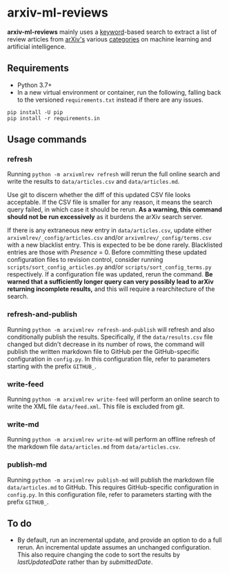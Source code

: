 # arxiv-ml-reviews
**arxiv-ml-reviews** mainly uses a [keyword](arxivmlrev/_config/terms.csv)-based search to extract a list of review
articles from [arXiv's](https://arxiv.org/) various [categories](arxivmlrev/_config/categories.txt)
on machine learning and artificial intelligence.

## Requirements
* Python 3.7+
* In a new virtual environment or container, run the following, falling back to the versioned `requirements.txt` instead
if there are any issues.
```
pip install -U pip
pip install -r requirements.in
```

## Usage commands
### refresh
Running `python -m arxivmlrev refresh` will rerun the full online search and write the results to `data/articles.csv`
and `data/articles.md`.

Use git to discern whether the diff of this updated CSV file looks acceptable.
If the CSV file is smaller for any reason, it means the search query failed, in which case it should be rerun.
**As a warning, this command should not be run excessively** as it burdens the arXiv search server.

If there is any extraneous new entry in `data/articles.csv`, update either `arxivmlrev/_config/articles.csv` and/or
`arxivmlrev/_config/terms.csv` with a new blacklist entry. This is expected to be be done rarely.
Blacklisted entries are those with *Presence* = 0.
Before committing these updated configuration files to revision control, consider running
`scripts/sort_config_articles.py` and/or `scripts/sort_config_terms.py` respectively.
If a configuration file was updated, rerun the command.
**Be warned that a sufficiently longer query can very possibly lead to arXiv returning incomplete results,** and this
will require a rearchitecture of the search.

### refresh-and-publish
Running `python -m arxivmlrev refresh-and-publish` will refresh and also conditionally publish the results.
Specifically, if the `data/results.csv` file changed but didn't decrease in its number of rows, the command will publish
the written markdown file to GitHub per the GitHub-specific configuration in `config.py`.
In this configuration file, refer to parameters starting with the prefix `GITHUB_`.

### write-feed
Running `python -m arxivmlrev write-feed` will perform an online search to write the XML file `data/feed.xml`.
This file is excluded from git.

### write-md
Running `python -m arxivmlrev write-md` will perform an offline refresh of the markdown file `data/articles.md` from
`data/articles.csv`.

### publish-md
Running `python -m arxivmlrev publish-md` will publish the markdown file `data/articles.md` to GitHub.
This requires GitHub-specific configuration in `config.py`.
In this configuration file, refer to parameters starting with the prefix `GITHUB_`.

## To do
* By default, run an incremental update, and provide an option to do a full rerun.
An incremental update assumes an unchanged configuration.
This also require changing the code to sort the results by *lastUpdatedDate* rather than by *submittedDate*.
